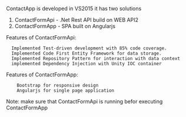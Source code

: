 ContactApp is developed in VS2015 it has two solutions 
  1. ContactFormApi - .Net Rest API build on WEB API2
  2. ContactFormApp - SPA built on Angularjs
  
  Features of  ContactFormApi:
  
      Implemented Test-driven development with 85% code coverage.       
      Implemented Code First Entity Framework for data storage.
      Implemented Repository Pattern for interaction with data context    
      implemented Dependency Injection with Unity IOC container
      
   Features of  ContactFormApp:
   
        Bootstrap for responsive design       
        Angularjs for single page application 
  
  Note: make sure that ContactFormApi is running befor executing ContactFormApp 
